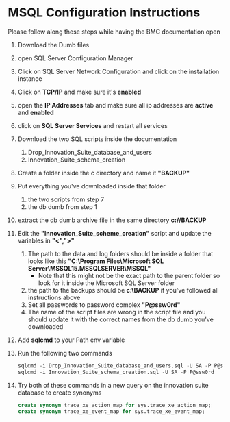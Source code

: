 # MSQL Configuration Instructions

Please follow along these steps while having the BMC documentation open

1. Download the Dumb files
2. open SQL Server Configuration Manager
3. Click on SQL Server Network Configuration and click on the installation instance
4. Click on **TCP/IP** and make sure it's **enabled**
5. open the **IP Addresses** tab and make sure all ip addresses are **active** and **enabled**
6. click on **SQL Server Services** and restart all services
7. Download the two SQL scripts inside the documentation
    1. Drop_Innovation_Suite_database_and_users
    2. Innovation_Suite_schema_creation
8. Create a folder inside the c directory and name it **"BACKUP"**
9. Put everything you've downloaded inside that folder
    1. the two scripts from step 7
    2. the db dumb from step 1
10. extract the db dumb archive file in the same directory **c://BACKUP**
11. Edit the **"Innovation_Suite_scheme_creation"** script and update the variables in **"<",">"**
    1. The path to the data and log folders should be inside a folder that looks like this **"C:\Program Files\Microsoft SQL Server\MSSQL15.MSSQLSERVER\MSSQL"**
        - Note that this might not be the exact path to the parent folder so look for it inside the Microsoft SQL Server folder
    2. the path to the backups should be **c:\BACKUP** if you've followed all instructions above
    3. Set all passwords to password complex **"P@ssw0rd"**
    4. The name of the script files are wrong in the script file and you should update it with the correct names from the db dumb you've downloaded
12. Add **sqlcmd** to your Path env variable
13. Run the following two commands

    ```sql
    sqlcmd -i Drop_Innovation_Suite_database_and_users.sql -U SA -P P@ssw0rd
    sqlcmd -i Innovation_Suite_schema_creation.sql -U SA -P P@ssw0rd
    ```

14. Try both of these commands in a new query on the innovation suite database to create synonyms

    ```sql
    create synonym trace_xe_action_map for sys.trace_xe_action_map;
	create synonym trace_xe_event_map for sys.trace_xe_event_map;
    ```
